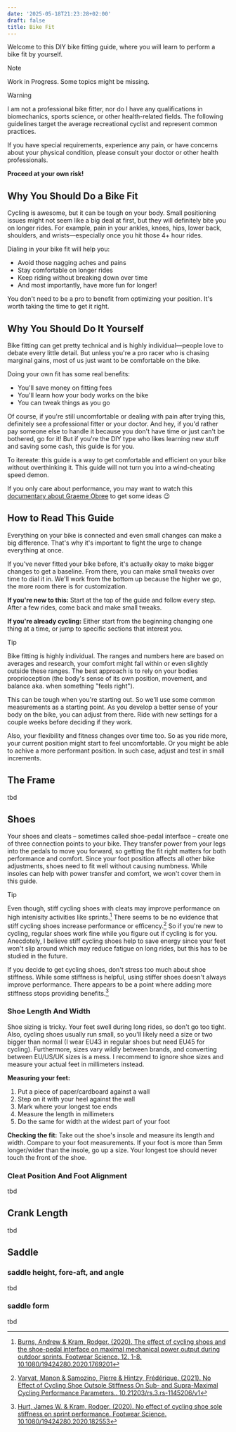```yaml
---
date: '2025-05-18T21:23:28+02:00'
draft: false
title: Bike Fit
---
```


Welcome to this DIY bike fitting guide, where you will learn to perform a bike fit by yourself.

> [!NOTE]
> Work in Progress. Some topics might be missing.

> [!WARNING]
> I am not a professional bike fitter, nor do I have any qualifications in biomechanics, sports science, or other health-related fields.
> The following guidelines target the average recreational cyclist and represent common practices.
>
> If you have special requirements, experience any pain, or have concerns about your physical condition, please consult your doctor or other health professionals.
>
> **Proceed at your own risk!**

## Why You Should Do a Bike Fit

Cycling is awesome, but it can be tough on your body.
Small positioning issues might not seem like a big deal at first, but they will definitely bite you on longer rides.
For example, pain in your ankles, knees, hips, lower back, shoulders, and wrists—especially once you hit those 4+ hour rides.

Dialing in your bike fit will help you:

- Avoid those nagging aches and pains
- Stay comfortable on longer rides
- Keep riding without breaking down over time
- And most importantly, have more fun for longer!

You don't need to be a pro to benefit from optimizing your position.
It's worth taking the time to get it right.

## Why You Should Do It Yourself

Bike fitting can get pretty technical and is highly individual—people love to debate every little detail.
But unless you're a pro racer who is chasing marginal gains, most of us just want to be comfortable on the bike.

Doing your own fit has some real benefits:

- You'll save money on fitting fees
- You'll learn how your body works on the bike
- You can tweak things as you go

Of course, if you're still uncomfortable or dealing with pain after trying this, definitely see a professional fitter or your doctor.
And hey, if you'd rather pay someone else to handle it because you don't have time or just can't be bothered, go for it!
But if you're the DIY type who likes learning new stuff and saving some cash, this guide is for you.

To itereate: this guide is a way to get comfortable and efficient on your bike without overthinking it.
This guide will not turn you into a wind-cheating speed demon.

If you only care about performance, you may want to watch this [documentary about Graeme Obree](https://www.youtube.com/watch?v=qKta3RPyLIo) to get some ideas :wink:

## How to Read This Guide

Everything on your bike is connected and even small changes can make a big difference.
That's why it's important to fight the urge to change everything at once.

If you've never fitted your bike before, it's actually okay to make bigger changes to get a baseline.
From there, you can make small tweaks over time to dial it in.
We'll work from the bottom up because the higher we go, the more room there is for customization.

**If you're new to this:** Start at the top of the guide and follow every step.
After a few rides, come back and make small tweaks.

**If you're already cycling:** Either start from the beginning changing one thing at a time, or jump to specific sections that interest you.

> [!TIP]
> Bike fitting is highly individual.
> The ranges and numbers here are based on averages and research, your comfort might fall within or even slightly outside these ranges.
> The best approach is to rely on your bodies proprioception (the body's sense of its own position, movement, and balance aka. when something "feels right").
>
> This can be tough when you're starting out. So we'll use some common measurements as a starting point.
> As you develop a better sense of your body on the bike, you can adjust from there.
> Ride with new settings for a couple weeks before deciding if they work.
>
> Also, your flexibility and fitness changes over time too.
> So as you ride more, your current position might start to feel uncomfortable.
> Or you might be able to achive a more performant position.
> In such case, adjust and test in small increments.
>
<!-- > Finally, don't get caught up in every trend or what the pros are doing.
> They're stronger, more flexible, and chasing every tiny performance gain they can get.
> That probably doesn't matter for your weekend rides. -->

## The Frame

tbd

## Shoes

Your shoes and cleats – sometimes called shoe-pedal interface – create one of three connection points to your bike.
They transfer power from your legs into the pedals to move you forward, so getting the fit right matters for both performance and comfort.
Since your foot position affects all other bike adjustments, shoes need to fit well without causing numbness.
While insoles can help with power transfer and comfort, we won't cover them in this guide.

> [!TIP]
> Even though, stiff cycling shoes with cleats may improve performance on high intenisity activities like sprints.[^1] There seems to be no evidence that stiff cycling shoes increase performance or efficency.[^2]
> So if you're new to cycling, regular shoes work fine while you figure out if cycling is for you.
> Anecdotely, I believe stiff cycling shoes help to save energy since your feet won't slip around which may reduce fatigue on long rides, but this has to be studied in the future.
>
> If you decide to get cycling shoes, don't stress too much about shoe stiffness.
> While some stiffness is helpful, using stiffer shoes doesn't always improve performance.
> There appears to be a point where adding more stiffness stops providing benefits.[^3]

### Shoe Length And Width

Shoe sizing is tricky.
Your feet swell during long rides, so don't go too tight.
Also, cycling shoes usually run small, so you'll likely need a size or two bigger than normal (I wear EU43 in regular shoes but need EU45 for cycling).
Furthermore, sizes vary wildly between brands, and converting between EU/US/UK sizes is a mess.
I recommend to ignore shoe sizes and measure your actual feet in millimeters instead.

**Measuring your feet:**

1. Put a piece of paper/cardboard against a wall
2. Step on it with your heel against the wall
3. Mark where your longest toe ends
4. Measure the length in millimeters
5. Do the same for width at the widest part of your foot

**Checking the fit:**
Take out the shoe's insole and measure its length and width.
Compare to your foot measurements.
If your foot is more than 5mm longer/wider than the insole, go up a size.
Your longest toe should never touch the front of the shoe.

### Cleat Position And Foot Alignment

tbd

## Crank Length

tbd

## Saddle

### saddle height, fore-aft, and angle

tbd

### saddle form

tbd

[^1]: [Burns, Andrew & Kram, Rodger. (2020). The effect of cycling shoes and the shoe-pedal interface on maximal mechanical power output during outdoor sprints. Footwear Science. 12. 1-8. 10.1080/19424280.2020.1769201](https://www.researchgate.net/publication/341620562_The_effect_of_cycling_shoes_and_the_shoe-pedal_interface_on_maximal_mechanical_power_output_during_outdoor_sprints)
[^2]: [Varvat, Manon & Samozino, Pierre & Hintzy, Frédérique. (2021). No Effect of Cycling Shoe Outsole Stiffness On Sub- and Supra-Maximal Cycling Performance Parameters.. 10.21203/rs.3.rs-1145206/v1](https://www.researchgate.net/publication/357076469_No_Effect_of_Cycling_Shoe_Outsole_Stiffness_On_Sub-_and_Supra-Maximal_Cycling_Performance_Parameters)
[^3]: [Hurt, James W. & Kram, Rodger. (2020). No effect of cycling shoe sole stiffness on sprint performance. Footwear Science. 10.1080/19424280.2020.182553](https://www.tandfonline.com/doi/full/10.1080/19424280.2020.1825533)
